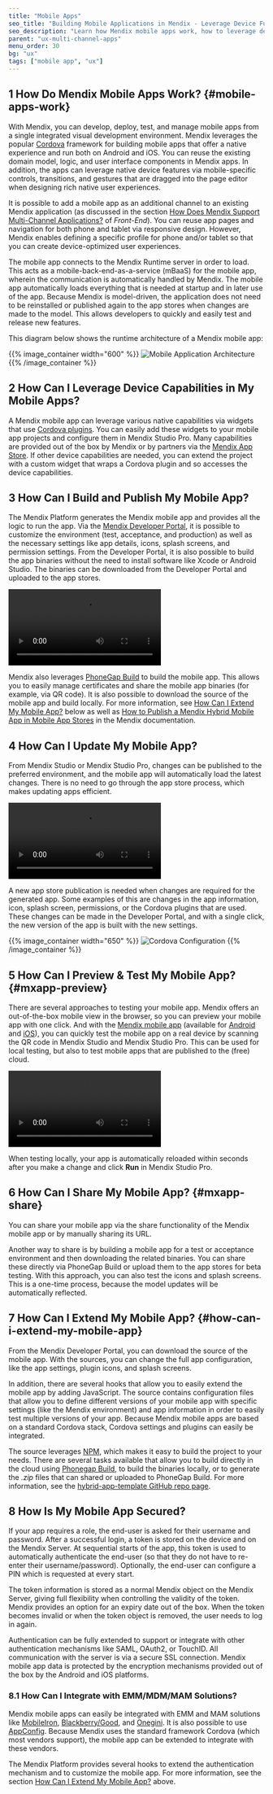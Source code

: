 ```yaml
---
title: "Mobile Apps"
seo_title: "Building Mobile Applications in Mendix - Leverage Device Functionality"
seo_description: "Learn how Mendix mobile apps work, how to leverage device capabilities as well as publishing, testing & updating applications."
parent: "ux-multi-channel-apps"
menu_order: 30
bg: "ux"
tags: ["mobile app", "ux"]
---
```


## 1 How Do Mendix Mobile Apps Work? {#mobile-apps-work}

With Mendix, you can develop, deploy, test, and manage mobile apps from a single integrated visual development environment. Mendix leverages the popular [Cordova](https://cordova.apache.org/) framework for building mobile apps that offer a native experience and run both on Android and iOS. You can reuse the existing domain model, logic, and user interface components in Mendix apps. In addition, the apps can leverage native device features via mobile-specific controls, transitions, and gestures that are dragged into the page editor when designing rich native user experiences.

It is possible to add a mobile app as an additional channel to an existing Mendix application (as discussed in the section [How Does Mendix Support Multi-Channel Applications?](front-end#support-multi-channel) of *Front-End*). You can reuse app pages and navigation for both phone and tablet via responsive design. However, Mendix enables defining a specific profile for phone and/or tablet so that you can create device-optimized user experiences.

The mobile app connects to the Mendix Runtime server in order to load. This acts as a mobile-back-end-as-a-service (mBaaS) for the mobile app, wherein the communication is automatically handled by Mendix. The mobile app automatically loads everything that is needed at startup and in later use of the app. Because Mendix is model-driven, the application does not need to be reinstalled or published again to the app stores when changes are made to the model. This allows developers to quickly and easily test and release new features.

This diagram below shows the runtime architecture of a Mendix  mobile app:

{{% image_container width="600" %}}
![Mobile Application Architecture](attachments/mobile-architecture.png)
{{% /image_container %}}

## 2 How Can I Leverage Device Capabilities in My Mobile Apps?

A Mendix mobile app can leverage various native capabilities via widgets that use [Cordova plugins](https://cordova.apache.org/plugins/). You can easily add these widgets to your mobile app projects and configure them in Mendix Studio Pro. Many capabilities are provided out of the box by Mendix or by partners via the [Mendix App Store](https://appstore.home.mendix.com/index3.html). If other device capabilities are needed, you can extend the project with a custom widget that wraps a Cordova plugin and so accesses the device capabilities.

## 3 How Can I Build and Publish My Mobile App?

The Mendix Platform generates the Mendix mobile app and provides all the logic to run the app. Via the [Mendix Developer Portal](https://sprintr.home.mendix.com/index.html), it is possible to customize the environment (test, acceptance, and production) as well as the necessary settings like app details, icons, splash screens, and permission settings. From the Developer Portal, it is also possible to build the app binaries without the need to install software like Xcode or Android Studio. The binaries can be downloaded from the Developer Portal and uploaded to the app stores.

<video controls src="attachments/Eval_Mobile_PhoneGapBuild.mp4">VIDEO</video>

Mendix also leverages [PhoneGap Build](https://build.phonegap.com/) to build the mobile app. This allows you to easily manage certificates and share the mobile app binaries (for example, via QR code). It is also possible to download the source of the mobile app and build locally. For more information, see [How Can I Extend My Mobile App?](#how-can-i-extend-my-mobile-app) below as well as [How to Publish a Mendix Hybrid Mobile App in Mobile App Stores](https://docs.mendix.com/howto/mobile/publishing-a-mendix-hybrid-mobile-app-in-mobile-app-stores) in the Mendix documentation.

## 4 How Can I Update My Mobile App?

From Mendix Studio or Mendix Studio Pro, changes can be published to the preferred environment, and the mobile app will automatically load the latest changes. There is no need to go through the app store process, which makes updating apps efficient.

<video controls  src="attachments/update-app.mp4">VIDEO</video>

A new app store publication is needed when changes are required for the generated app. Some examples of this are changes in the app information, icon, splash screen, permissions, or the Cordova plugins that are used. These changes can be made in the Developer Portal, and with a single click, the new version of the app is built with the new settings.

{{% image_container width="650" %}}
![Cordova Configuration](attachments/cordova.png)
{{% /image_container %}}

## 5 How Can I Preview & Test My Mobile App? {#mxapp-preview}

There are several approaches to testing your mobile app. Mendix offers an out-of-the-box mobile view in the browser, so you can preview your mobile app with one click. And with the [Mendix mobile app](https://docs.mendix.com/refguide/getting-the-mendix-app) (available for [Android](https://play.google.com/store/apps/details?id=com.mendix.SprintrMobile) and [iOS](https://itunes.apple.com/nl/app/mendix/id458058946)), you can quickly test the mobile app on a real device by scanning the QR code in Mendix Studio and Mendix Studio Pro. This can be used for local testing, but also to test mobile apps that are published to the (free) cloud.

<video controls src="attachments/MA_TestingMobile.mp4">VIDEO</video>

When testing locally, your app is automatically reloaded within seconds after you make a change and click **Run** in Mendix Studio Pro.

## 6 How Can I Share My Mobile App? {#mxapp-share}

You can share your mobile app via the share functionality of the Mendix mobile app or by manually sharing its URL.

Another way to share is by building a mobile app for a test or acceptance environment and then downloading the related binaries. You can share these directly via PhoneGap Build or upload them to the app stores for beta testing. With this approach, you can also test the icons and splash screens. This is a one-time process, because the model updates will be automatically reflected.

## 7 How Can I Extend My Mobile App? {#how-can-i-extend-my-mobile-app}

From the Mendix Developer Portal, you can download the source of the mobile app. With the sources, you can change the full app configuration, like the app settings, plugin icons, and splash screens.

In addition, there are several hooks that allow you to easily extend the mobile app by adding JavaScript. The source contains configuration files that allow you to define different versions of your mobile app with specific settings (like the Mendix environment) and app information in order to easily test multiple versions of your app. Because Mendix mobile apps are based on a standard Cordova stack, Cordova settings and plugins can easily be integrated.

The source leverages [NPM](https://www.npmjs.com/), which makes it easy to build the project to your needs. There are several tasks available that allow you to build directly in the cloud using [Phonegap Build](https://build.phonegap.com/), to build the binaries locally, or to generate the *.zip* files that can shared or uploaded to PhoneGap Build. For more information, see the [hybrid-app-template GitHub repo page](https://github.com/mendix/hybrid-app-template/).

## 8 How Is My Mobile App Secured?

If your app requires a role, the end-user is asked for their username and password. After a successful login, a token is stored on the device and on the Mendix Server. At sequential starts of the app, this token is used to automatically authenticate the end-user (so that they do not have to re-enter their username/password). Optionally, the end-user can configure a PIN which is requested at every start.

The token information is stored as a normal Mendix object on the Mendix Server, giving full flexibility when controlling the validity of the token. Mendix provides an option for an expiry date out of the box. When the token becomes invalid or when the token object is removed, the user needs to log in again.

Authentication can be fully extended to support or integrate with other authentication mechanisms like SAML, OAuth2, or TouchID. All communication with the server is via a secure SSL connection. Mendix mobile app data is protected by the encryption mechanisms provided out of the box by the Android and iOS platforms.

### 8.1 How Can I Integrate with EMM/MDM/MAM Solutions?

Mendix mobile apps can easily be integrated with EMM and MAM solutions like [MobileIron](https://www.mobileiron.com/), [Blackberry/Good](https://us.blackberry.com/), and [Onegini](https://www.onegini.com/). It is also possible to use [AppConfig](https://www.appconfig.org/). Because Mendix uses the standard framework Cordova (which most vendors support), the mobile app can be extended to integrate with these vendors.

The Mendix Platform provides several hooks to extend the authentication mechanism and to customize the mobile app. For more information, see the section [How Can I Extend My Mobile App?](#how-can-i-extend-my-mobile-app) above.
